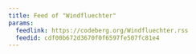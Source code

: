 ```yaml
---
title: Feed of "Windfluechter"
params:
  feedlink: https://codeberg.org/Windfluechter.rss
  feedid: cdf00b672d3670f0f6597fe507fc81e4
---
```


